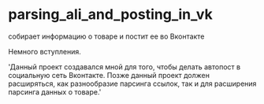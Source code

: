 # parsing_ali_and_posting_in_vk
собирает информацию о товаре и постит ее во Вконтакте

Немного вступления.

'Данный проект создавался мной для того, чтобы делать автопост в социальную сеть Вконтакте. 
Позже данный проект должен расширяться, как разнообразие парсинга ссылок, так и для расширения парсинга 
данных о товаре.'

